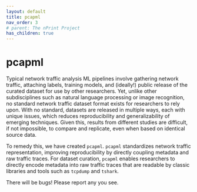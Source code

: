 ```yaml
---
layout: default
title: pcapml
nav_order: 3
# parent: The nPrint Project
has_children: true
---
```


# pcapml

Typical network traffic analysis ML pipelines involve gathering network traffic, attaching labels, training models, and (ideally!) public release of the curated dataset for use by other researchers. Yet, unlike other subdisciplines such as natural language processing or image recognition, no standard network traffic dataset format exists for researchers to rely upon. With no standard, datasets are released in multiple ways, each with unique issues, which reduces reproducibility and generalizability of emerging techniques. Given this, results from different studies are difficult, if not impossible, to compare and replicate, even when based on identical source data. 

To remedy this, we have created `pcapml`. `pcapml` standardizes network traffic representation, improving reproducibility by directly coupling metadata and raw traffic traces. For dataset curation, `pcapml` enables researchers to directly encode metadata into raw traffic traces that are readable by classic libraries and tools such as `tcpdump` and `tshark`. 





<!-- In this work we examine the effects that the lack of standardization can have on results in traffic analysis and introduce `pcapml`, a tool that enables standardization of network traffic datasets. `pcapml` enables encoding metadata information directly in raw traffic captures that can still be processed by standard tools and libraries such as `wireshark` or `tcpdump`. `pcapml` also provides researchers with a standardized python framework for interacting with encoded datasets, significantly lowering the barrier to entry for testing new traffic analysis *techniques*.  -->

There will be bugs! Please report any you see.

<!-- ## Why is pcapml needed?

Network traffic analysis has largely directed its focus on applying machine learning techniques to new problems: a typical process involves gathering network traffic, attaching labels to that traffic, training models to identify the traffic, followed with a public release of the curated dataset. Yet--unlike subdisciplines such as natural language processing or image recognition, no standard dataset format exists for researchers to interact with. Datasets are released in a myriad of ways, each with unique issues. Releasing raw traffic with associated metadata released in a separate file requires each researcher that uses the dataset to re-attach metadata to the traffic, creating a significant barrier to entry for reproducing results and testing new methods for the task. Worse, we find this process can cause significant differences in the underlying problems themselves, rendering it all-but impossible to directly compare new methods to previous ones. On the other hand, releasing processed data, such as extracted features, leaves no room for new *techniques* for feature extraction to be tested, stymieing innovation in the field. -->





<!-- ## Research
`pcapml` is a product of our research paper. In it, we highlight performance effects driven by a lack of standardization and how `pcapml` fixes such issues. 


### Cite pcapml
```
@article{holland2020nprint,
  title={nPrint: A Standard Data Representation for Network Traffic Analysis},
  author={Holland, Jordan and Schmitt, Paul and Feamster, Nick and Mittal, Prateek},
  journal={arXiv preprint arXiv:2008.02695},
  year={2020}
}
``` -->